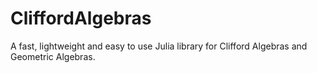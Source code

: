 # CliffordAlgebras

A fast, lightweight and easy to use Julia library for Clifford Algebras and Geometric Algebras.

